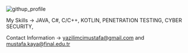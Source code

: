 ![githup_profile](https://user-images.githubusercontent.com/89656051/204089613-a07b1a43-28ac-4092-978a-9cbe13fe4e9e.png)

My Skills ->
JAVA,
 C#,
 C/C++,
 KOTLIN,
 PENETRATION TESTING,
 CYBER SECURITY,


Contact Information ->
yazilimcimustafa@gmail.com and mustafa.kaya@final.edu.tr
